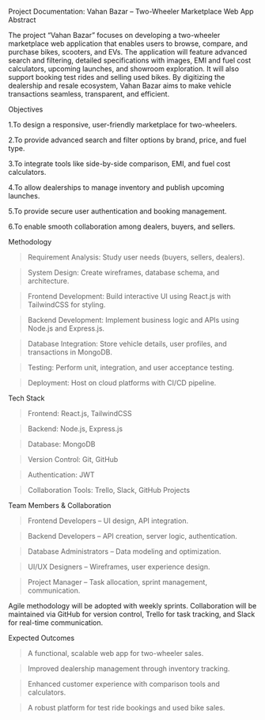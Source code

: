 Project Documentation: Vahan Bazar – Two-Wheeler Marketplace Web App
Abstract

The project “Vahan Bazar” focuses on developing a two-wheeler marketplace web application that enables users to browse, compare, and purchase bikes, scooters, and EVs. The application will feature advanced search and filtering, detailed specifications with images, EMI and fuel cost calculators, upcoming launches, and showroom exploration. It will also support booking test rides and selling used bikes. By digitizing the dealership and resale ecosystem, Vahan Bazar aims to make vehicle transactions seamless, transparent, and efficient.

Objectives

1.To design a responsive, user-friendly marketplace for two-wheelers.

2.To provide advanced search and filter options by brand, price, and fuel type.

3.To integrate tools like side-by-side comparison, EMI, and fuel cost calculators.

4.To allow dealerships to manage inventory and publish upcoming launches.

5.To provide secure user authentication and booking management.

6.To enable smooth collaboration among dealers, buyers, and sellers.

Methodology

>Requirement Analysis: Study user needs (buyers, sellers, dealers).

>System Design: Create wireframes, database schema, and architecture.

>Frontend Development: Build interactive UI using React.js with TailwindCSS for styling.

>Backend Development: Implement business logic and APIs using Node.js and Express.js.

>Database Integration: Store vehicle details, user profiles, and transactions in MongoDB.

>Testing: Perform unit, integration, and user acceptance testing.

>Deployment: Host on cloud platforms with CI/CD pipeline.

Tech Stack

>Frontend: React.js, TailwindCSS

>Backend: Node.js, Express.js

>Database: MongoDB

>Version Control: Git, GitHub

>Authentication: JWT

>Collaboration Tools: Trello, Slack, GitHub Projects

Team Members & Collaboration

>Frontend Developers – UI design, API integration.

>Backend Developers – API creation, server logic, authentication.

>Database Administrators – Data modeling and optimization.

>UI/UX Designers – Wireframes, user experience design.

>Project Manager – Task allocation, sprint management, communication.

Agile methodology will be adopted with weekly sprints. Collaboration will be maintained via GitHub for version control, Trello for task tracking, and Slack for real-time communication.

Expected Outcomes

>A functional, scalable web app for two-wheeler sales.

>Improved dealership management through inventory tracking.

>Enhanced customer experience with comparison tools and calculators.

>A robust platform for test ride bookings and used bike sales.
